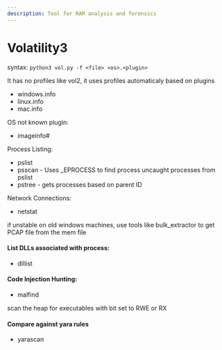 ```yaml
---
description: Tool for RAM analysis and forensics
---
```


# Volatility3

syntax: `python3 vol.py -f <file> <os>.<plugin>`

It has no profiles like vol2, it uses profiles automaticaly based on plugins

* windows.info
* linux.info
* mac.info

OS not known plugin:

* imageinfo#

Process Listing:

* pslist
* psscan - Uses \_EPROCESS to find process uncaught processes from pslist
* pstree - gets processes based on parent ID

Network Connections:

* netstat

if unstable on old windows machines, use tools like bulk\_extractor to get PCAP file from the mem file

#### List DLLs associated with process:

* dlllist

#### Code Injection Hunting:

* malfind

scan the heap for executables with bit set to RWE or RX

#### Compare against yara rules

* yarascan
